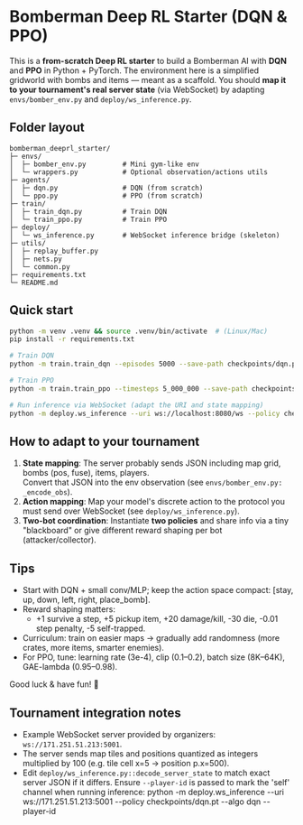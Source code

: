 # Bomberman Deep RL Starter (DQN & PPO)

This is a **from-scratch Deep RL starter** to build a Bomberman AI with **DQN** and **PPO** in Python + PyTorch.
The environment here is a simplified gridworld with bombs and items — meant as a scaffold. 
You should **map it to your tournament's real server state** (via WebSocket) by adapting `envs/bomber_env.py` and `deploy/ws_inference.py`.

## Folder layout
```
bomberman_deeprl_starter/
├─ envs/
│  ├─ bomber_env.py         # Mini gym-like env
│  └─ wrappers.py           # Optional observation/actions utils
├─ agents/
│  ├─ dqn.py                # DQN (from scratch)
│  └─ ppo.py                # PPO (from scratch)
├─ train/
│  ├─ train_dqn.py          # Train DQN
│  └─ train_ppo.py          # Train PPO
├─ deploy/
│  └─ ws_inference.py       # WebSocket inference bridge (skeleton)
├─ utils/
│  ├─ replay_buffer.py
│  ├─ nets.py
│  └─ common.py
├─ requirements.txt
└─ README.md
```

## Quick start
```bash
python -m venv .venv && source .venv/bin/activate  # (Linux/Mac)
pip install -r requirements.txt

# Train DQN
python -m train.train_dqn --episodes 5000 --save-path checkpoints/dqn.pt

# Train PPO
python -m train.train_ppo --timesteps 5_000_000 --save-path checkpoints/ppo.pt

# Run inference via WebSocket (adapt the URI and state mapping)
python -m deploy.ws_inference --uri ws://localhost:8080/ws --policy checkpoints/dqn.pt --algo dqn
```

## How to adapt to your tournament
1. **State mapping**: The server probably sends JSON including map grid, bombs (pos, fuse), items, players.  
   Convert that JSON into the env observation (see `envs/bomber_env.py: _encode_obs`).
2. **Action mapping**: Map your model's discrete action to the protocol you must send over WebSocket (see `deploy/ws_inference.py`).
3. **Two-bot coordination**: Instantiate **two policies** and share info via a tiny "blackboard" or give different reward shaping per bot (attacker/collector).

## Tips
- Start with DQN + small conv/MLP; keep the action space compact: [stay, up, down, left, right, place_bomb].
- Reward shaping matters:
  - +1 survive a step, +5 pickup item, +20 damage/kill, -30 die, -0.01 step penalty, -5 self-trapped.
- Curriculum: train on easier maps → gradually add randomness (more crates, more items, smarter enemies).
- For PPO, tune: learning rate (3e-4), clip (0.1–0.2), batch size (8K–64K), GAE-lambda (0.95–0.98).

Good luck & have fun! 🚀

## Tournament integration notes

- Example WebSocket server provided by organizers: `ws://171.251.51.213:5001`.
- The server sends map tiles and positions quantized as integers multiplied by 100 (e.g. tile cell x=5 -> position p.x=500).
- Edit `deploy/ws_inference.py::decode_server_state` to match exact server JSON if it differs. Ensure `--player-id` is passed to mark the 'self' channel when running inference:
  python -m deploy.ws_inference --uri ws://171.251.51.213:5001 --policy checkpoints/dqn.pt --algo dqn --player-id <your-player-id>
